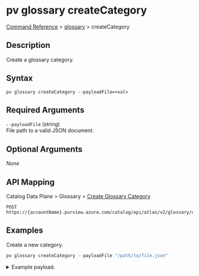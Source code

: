 # pv glossary createCategory
[Command Reference](../../../README.md#command-reference) > [glossary](./main.md) > createCategory

## Description
Create a glossary category.

## Syntax
```
pv glossary createCategory --payloadFile=<val>
```

## Required Arguments
`--payloadFile` (string)  
File path to a valid JSON document.

## Optional Arguments
*None*

## API Mapping
Catalog Data Plane > Glossary > [Create Glossary Category](https://docs.microsoft.com/en-us/rest/api/purview/catalogdataplane/glossary/create-glossary-category)
```
POST https://{accountName}.purview.azure.com/catalog/api/atlas/v2/glossary/category
```

## Examples
Create a new category.
```powershell
pv glossary createCategory --payloadFile "/path/to/file.json"
```
<details><summary>Example payload.</summary>
<p>

```json
{
    "anchor": {
        "glossaryGuid": "f2307f48-5834-4709-be85-02f3aea5d149"
    },
    "name": "MyCategory"
}
```
</p>
</details>